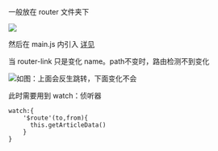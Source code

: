 一般放在 router 文件夹下

![](https://upload-images.jianshu.io/upload_images/7094266-21ae6a590fe9dde4.png?imageMogr2/auto-orient/strip%7CimageView2/2/w/1240)

然后在 main.js 内引入
[详见](chrome-extension://cdonnmffkdaoajfknoeeecmchibpmkmg/static/pdf/web/viewer.html?file=https%3A%2F%2Fvideo.jirengu.com%2Fxdml%2Ffile%2F48f19bc4-39f9-49a8-99a2-84701e6b8b19%2F2018-5-30-17-7-25.pdf)

当 router-link 只是变化 name。path不变时，路由检测不到变化

![如图：上面会反生跳转，下面变化不会](https://upload-images.jianshu.io/upload_images/7094266-e936a34963fd4307.png?imageMogr2/auto-orient/strip%7CimageView2/2/w/1240)

此时需要用到 watch：侦听器
```
watch:{
    '$route'(to,from){
      this.getArticleData()
    }
}
```
